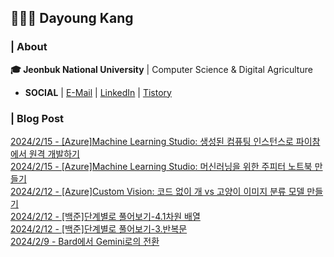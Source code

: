 ## 👩🏻‍💻 Dayoung Kang
### | About
**🎓 Jeonbuk National University** | Computer Science & Digital Agriculture

- **SOCIAL** | [E-Mail](mailto:kallzero1008@jbnu.ac.kr) | [LinkedIn](https://www.linkedin.com/in/riverallzero/) | [Tistory](https://riverallzero.tistory.com/)

### | Blog Post</h3>



[2024/2/15 - [Azure]Machine Learning Studio: 생성된 컴퓨팅 인스턴스로 파이참에서 원격 개발하기](https://riverallzero.tistory.com/70) <br>
[2024/2/15 - [Azure]Machine Learning Studio: 머신러닝을 위한 주피터 노트북 만들기](https://riverallzero.tistory.com/69) <br>
[2024/2/12 - [Azure]Custom Vision: 코드 없이 개 vs 고양이 이미지 분류 모델 만들기](https://riverallzero.tistory.com/68) <br>
[2024/2/12 - [백준]단계별로 풀어보기-4.1차원 배열](https://riverallzero.tistory.com/67) <br>
[2024/2/12 - [백준]단계별로 풀어보기-3.반복문](https://riverallzero.tistory.com/66) <br>
[2024/2/9 - Bard에서 Gemini로의 전환](https://riverallzero.tistory.com/65) <br>
